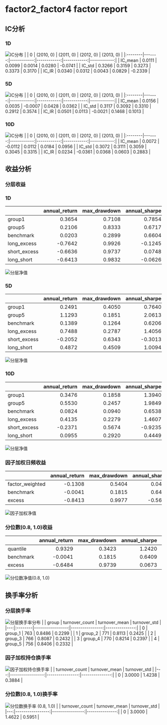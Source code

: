 # factor2_factor4 factor report
## IC分析
### 1D
![IC分布](IC\factor2_factor4_1D.png)
|         |      0 |   (2010, 0) |   (2011, 0) |   (2012, 0) |   (2013, 0) |
|:--------|-------:|------------:|------------:|------------:|------------:|
| IC_mean | 0.0111 |      0.0099 |      0.0014 |      0.0280 |     -0.0741 |
| IC_std  | 0.3266 |      0.3159 |      0.3273 |      0.3373 |      0.3170 |
| IC_IR   | 0.0340 |      0.0312 |      0.0043 |      0.0829 |     -0.2339 |

### 5D
![IC分布](IC\factor2_factor4_5D.png)
|         |      0 |   (2010, 0) |   (2011, 0) |   (2012, 0) |   (2013, 0) |
|:--------|-------:|------------:|------------:|------------:|------------:|
| IC_mean | 0.0156 |      0.0035 |     -0.0007 |      0.0428 |      0.0362 |
| IC_std  | 0.3117 |      0.3092 |      0.3310 |      0.2912 |      0.3574 |
| IC_IR   | 0.0501 |      0.0113 |     -0.0021 |      0.1468 |      0.1013 |

### 10D
![IC分布](IC\factor2_factor4_10D.png)
|         |      0 |   (2010, 0) |   (2011, 0) |   (2012, 0) |   (2013, 0) |
|:--------|-------:|------------:|------------:|------------:|------------:|
| IC_mean | 0.0072 |     -0.0112 |      0.0112 |      0.0184 |      0.0956 |
| IC_std  | 0.3072 |      0.3111 |      0.3059 |      0.3045 |      0.3315 |
| IC_IR   | 0.0234 |     -0.0361 |      0.0368 |      0.0603 |      0.2883 |

## 收益分析
### 分层收益
### 1D
|              |   annual_return |   max_drawdown |   annual_sharpe |   annual_calmar |   win_rate |   avg_win_return |   avg_loss_return |   profit_loss_ratio |   annual_volatility |   annual_downside_deviation |   annual_sortino |
|:-------------|----------------:|---------------:|----------------:|----------------:|-----------:|-----------------:|------------------:|--------------------:|--------------------:|----------------------------:|-----------------:|
| group1       |          0.3654 |         0.7108 |          0.7854 |          8.1605 |     0.4867 |           0.0460 |           -0.0379 |              1.2143 |              0.9449 |                      0.5210 |           1.4245 |
| group5       |          0.2106 |         0.8333 |          0.6717 |          4.0112 |     0.5019 |           0.0436 |           -0.0387 |              1.1271 |              0.9814 |                      0.6247 |           1.0553 |
| benchmark    |          0.0203 |         0.2899 |          0.6604 |          1.1093 |     0.4930 |           0.0708 |           -0.0622 |              1.1392 |              1.2968 |                      0.7104 |           1.2055 |
| long_excess  |         -0.7642 |         0.9926 |         -0.1245 |        -12.2213 |     0.4766 |           0.0807 |           -0.0750 |              1.0765 |              1.5847 |                      0.9149 |          -0.2156 |
| short_excess |         -0.6636 |         0.9737 |          0.0748 |        -10.8185 |     0.4968 |           0.0772 |           -0.0753 |              1.0249 |              1.5297 |                      0.9792 |           0.1168 |
| long_short   |         -0.6413 |         0.9832 |         -0.0626 |        -10.3532 |     0.5158 |           0.0561 |           -0.0604 |              0.9280 |              1.3249 |                      1.0358 |          -0.0800 |

![分层净值](net_value\factor2_factor4_1D.png)
### 5D
|              |   annual_return |   max_drawdown |   annual_sharpe |   annual_calmar |   win_rate |   avg_win_return |   avg_loss_return |   profit_loss_ratio |   annual_volatility |   annual_downside_deviation |   annual_sortino |
|:-------------|----------------:|---------------:|----------------:|----------------:|-----------:|-----------------:|------------------:|--------------------:|--------------------:|----------------------------:|-----------------:|
| group1       |          0.2491 |         0.4050 |          0.7640 |          9.7642 |     0.4994 |           0.0199 |           -0.0175 |              1.1379 |              0.3901 |                      0.2280 |           1.3074 |
| group5       |          1.1293 |         0.1851 |          2.0613 |         96.8337 |     0.5389 |           0.0209 |           -0.0173 |              1.2135 |              0.4067 |                      0.2099 |           3.9946 |
| benchmark    |          0.1389 |         0.1264 |          0.6206 |         17.4538 |     0.4879 |           0.0145 |           -0.0125 |              1.1570 |              0.2667 |                      0.1409 |           1.1748 |
| long_excess  |          0.7488 |         0.2787 |          1.4056 |         42.6533 |     0.5159 |           0.0255 |           -0.0216 |              1.1775 |              0.4787 |                      0.2535 |           2.6541 |
| short_excess |         -0.2052 |         0.6343 |         -0.3013 |         -5.1349 |     0.4968 |           0.0216 |           -0.0224 |              0.9655 |              0.4400 |                      0.2774 |          -0.4777 |
| long_short   |          0.4872 |         0.4509 |          1.0094 |         17.1553 |     0.5274 |           0.0268 |           -0.0254 |              1.0563 |              0.5353 |                      0.3331 |           1.6219 |

![分层净值](net_value\factor2_factor4_5D.png)
### 10D
|              |   annual_return |   max_drawdown |   annual_sharpe |   annual_calmar |   win_rate |   avg_win_return |   avg_loss_return |   profit_loss_ratio |   annual_volatility |   annual_downside_deviation |   annual_sortino |
|:-------------|----------------:|---------------:|----------------:|----------------:|-----------:|-----------------:|------------------:|--------------------:|--------------------:|----------------------------:|-----------------:|
| group1       |          0.3476 |         0.1858 |          1.3940 |         29.6958 |     0.5103 |           0.0121 |           -0.0100 |              1.2132 |              0.2336 |                      0.1289 |           2.5250 |
| group5       |          0.5530 |         0.2457 |          1.9849 |         35.7359 |     0.5282 |           0.0125 |           -0.0100 |              1.2445 |              0.2359 |                      0.1257 |           3.7254 |
| benchmark    |          0.0824 |         0.0940 |          0.6538 |         13.9123 |     0.4987 |           0.0074 |           -0.0066 |              1.1112 |              0.1350 |                      0.0720 |           1.2255 |
| long_excess  |          0.4135 |         0.2279 |          1.4607 |         28.7933 |     0.5115 |           0.0139 |           -0.0115 |              1.2110 |              0.2601 |                      0.1444 |           2.6314 |
| short_excess |         -0.2371 |         0.5674 |         -0.9235 |         -6.6320 |     0.4974 |           0.0118 |           -0.0135 |              0.8702 |              0.2570 |                      0.1762 |          -1.3467 |
| long_short   |          0.0955 |         0.2920 |          0.4449 |          5.1920 |     0.5179 |           0.0153 |           -0.0153 |              1.0020 |              0.3205 |                      0.2132 |           0.6688 |

![分层净值](net_value\factor2_factor4_10D.png)
### 因子加权日频收益
|                 |   annual_return |   max_drawdown |   annual_sharpe |   annual_calmar |   win_rate |   avg_win_return |   avg_loss_return |   profit_loss_ratio |   annual_volatility |   annual_downside_deviation |   annual_sortino |
|:----------------|----------------:|---------------:|----------------:|----------------:|-----------:|-----------------:|------------------:|--------------------:|--------------------:|----------------------------:|-----------------:|
| factor_weighted |         -0.1308 |         0.5404 |          0.0467 |         -3.8423 |     0.5303 |           0.0247 |           -0.0276 |              0.8936 |              0.5675 |                      0.5054 |           0.0524 |
| benchmark       |         -0.0041 |         0.1815 |          0.6409 |         -0.3591 |     0.4944 |           0.0704 |           -0.0623 |              1.1297 |              1.2946 |                      0.7106 |           1.1677 |
| excess          |         -0.8413 |         0.9977 |         -0.5657 |        -13.3861 |     0.5069 |           0.0673 |           -0.0756 |              0.8897 |              1.4199 |                      0.8999 |          -0.8925 |

![因子加权净值](net_value\factor2_factor4_factor_weighted.png)
### 分位数(0.8, 1.0)收益
|           |   annual_return |   max_drawdown |   annual_sharpe |   annual_calmar |   win_rate |   avg_win_return |   avg_loss_return |   profit_loss_ratio |   annual_volatility |   annual_downside_deviation |   annual_sortino |
|:----------|----------------:|---------------:|----------------:|----------------:|-----------:|-----------------:|------------------:|--------------------:|--------------------:|----------------------------:|-----------------:|
| quantile  |          0.9329 |         0.3423 |          1.2420 |         43.2583 |     0.5234 |           0.0362 |           -0.0312 |              1.1596 |              0.7491 |                      0.4473 |           2.0802 |
| benchmark |         -0.0041 |         0.1815 |          0.6409 |         -0.3591 |     0.4944 |           0.0704 |           -0.0623 |              1.1297 |              1.2946 |                      0.7106 |           1.1677 |
| excess    |         -0.6484 |         0.9739 |          0.0673 |        -10.5688 |     0.5031 |           0.0755 |           -0.0757 |              0.9982 |              1.5137 |                      0.8930 |           0.1141 |

![分位数净值(0.8, 1.0)](net_value\factor2_factor4_quantile.png)
## 换手率分析
### 分层换手率
![分层换手率分布](turnover\factor2_factor4_group.png)
|    | group   |   turnover_count |   turnover_mean |   turnover_std |
|---:|:--------|-----------------:|----------------:|---------------:|
|  0 | group_1 |              763 |          0.8486 |         0.2299 |
|  1 | group_2 |              771 |          0.8113 |         0.2425 |
|  2 | group_3 |              766 |          0.8087 |         0.2432 |
|  3 | group_4 |              770 |          0.8214 |         0.2397 |
|  4 | group_5 |              756 |          0.8406 |         0.2332 |

### 因子加权持仓换手率
![因子加权持仓换手率](turnover\factor2_factor4_factor_weighted.png)
|    |   turnover_count |   turnover_mean |   turnover_std |
|---:|-----------------:|----------------:|---------------:|
|  0 |           3.0000 |          1.4238 |         0.3884 |

### 分位数(0.8, 1.0)换手率
![分位数换手率 (0.8, 1.0)](turnover\factor2_factor4_quantile.png)
|    |   turnover_count |   turnover_mean |   turnover_std |
|---:|-----------------:|----------------:|---------------:|
|  0 |           3.0000 |          1.4622 |         0.5951 |

